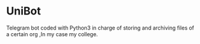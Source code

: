 # UniBot
Telegram bot coded with Python3 in charge of storing and archiving files of a certain org ,In my case my college.
